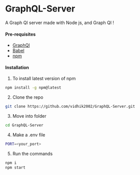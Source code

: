 # GraphQL-Server
A Graph Ql server made with Node js, and Graph Ql !
#### Pre-requisites
- [GraphQl](https://graphql.org/learn/)
- [Babel](https://www.npmjs.com/package/babel-preset-stage-3)
- [npm](https://www.npmjs.com/)

#### Installation
1. To install latest version of npm
```sh
npm install -g npm@latest
```
2. Clone the repo
```sh
git clone https://github.com/vidhik2002/GraphQL-Server.git
```
3. Move into folder
```sh
cd GraphQL-Server
```
4. Make a .env file
```sh
PORT=<your_port>
```
5. Run the commands
```sh
npm i
npm start
```
